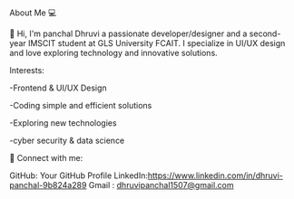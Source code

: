 

About Me 💻

👋 Hi, I'm panchal Dhruvi a passionate developer/designer and a second-year IMSCIT student at GLS University FCAIT. 
I specialize in UI/UX design and love exploring technology and innovative solutions.

Interests:

-Frontend & UI/UX Design

-Coding simple and efficient solutions

-Exploring new technologies

-cyber security & data science 


💼 Connect with me:

GitHub: Your GitHub Profile
LinkedIn:https://www.linkedin.com/in/dhruvi-panchal-9b824a289
Gmail : dhruvipanchal1507@gmail.com
